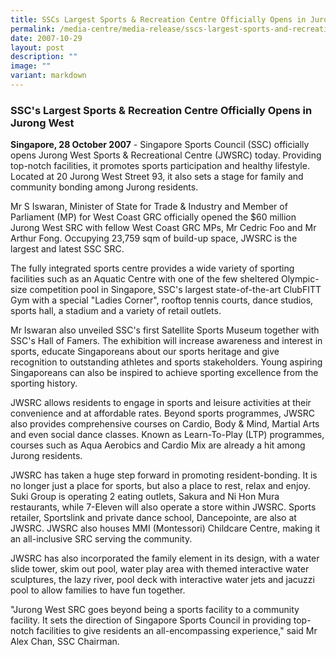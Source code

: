 ```yaml
---
title: SSCs Largest Sports & Recreation Centre Officially Opens in Jurong West
permalink: /media-centre/media-release/sscs-largest-sports-and-recreation-centre-officially-open/
date: 2007-10-29
layout: post
description: ""
image: ""
variant: markdown
---
```

### **SSC's Largest Sports &amp; Recreation Centre Officially Opens in Jurong West**

**Singapore, 28 October 2007** - Singapore Sports Council (SSC) officially opens Jurong West Sports &amp; Recreational Centre (JWSRC) today. Providing top-notch facilities, it promotes sports participation and healthy lifestyle. Located at 20 Jurong West Street 93, it also sets a stage for family and community bonding among Jurong residents.

Mr S Iswaran, Minister of State for Trade &amp; Industry and Member of Parliament (MP) for West Coast GRC officially opened the $60 million Jurong West SRC with fellow West Coast GRC MPs, Mr Cedric Foo and Mr Arthur Fong. Occupying 23,759 sqm of build-up space, JWSRC is the largest and latest SSC SRC.

The fully integrated sports centre provides a wide variety of sporting facilities such as an Aquatic Centre with one of the few sheltered Olympic-size competition pool in Singapore, SSC's largest state-of-the-art ClubFITT Gym with a special "Ladies Corner", rooftop tennis courts, dance studios, sports hall, a stadium and a variety of retail outlets.

Mr Iswaran also unveiled SSC's first Satellite Sports Museum together with SSC's Hall of Famers. The exhibition will increase awareness and interest in sports, educate Singaporeans about our sports heritage and give recognition to outstanding athletes and sports stakeholders. Young aspiring Singaporeans can also be inspired to achieve sporting excellence from the sporting history.

JWSRC allows residents to engage in sports and leisure activities at their convenience and at affordable rates. Beyond sports programmes, JWSRC also provides comprehensive courses on Cardio, Body &amp; Mind, Martial Arts and even social dance classes. Known as Learn-To-Play (LTP) programmes, courses such as Aqua Aerobics and Cardio Mix are already a hit among Jurong residents.

JWSRC has taken a huge step forward in promoting resident-bonding. It is no longer just a place for sports, but also a place to rest, relax and enjoy. Suki Group is operating 2 eating outlets, Sakura and Ni Hon Mura restaurants, while 7-Eleven will also operate a store within JWSRC. Sports retailer, Sportslink and private dance school, Dancepointe, are also at JWSRC. JWSRC also houses MMI (Montessori) Childcare Centre, making it an all-inclusive SRC serving the community.

JWSRC has also incorporated the family element in its design, with a water slide tower, skim out pool, water play area with themed interactive water sculptures, the lazy river, pool deck with interactive water jets and jacuzzi pool to allow families to have fun together.

"Jurong West SRC goes beyond being a sports facility to a community facility. It sets the direction of Singapore Sports Council in providing top-notch facilities to give residents an all-encompassing experience," said Mr Alex Chan, SSC Chairman.

